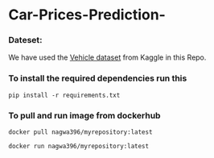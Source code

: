 ﻿# Car-Prices-Prediction-

 ### Dateset:
 We have used the [Vehicle dataset](https://www.kaggle.com/code/mukundiyerw21/vehicle-price-prediction) from Kaggle in this Repo.

 ### To install the required dependencies run this 
`pip install -r requirements.txt`

### To pull and run image from dockerhub 
`docker pull nagwa396/myrepository:latest`

`docker run nagwa396/myrepository:latest`
